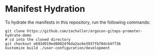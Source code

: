 # Manifest Hydration

To hydrate the manifests in this repository, run the following commands:

```shell
git clone https://github.com/zachaller/argocon-gitops-promoter-hydrate-demo
# cd into the cloned directory
git checkout e693d919ed88024f6da2ac6e3937fb70dcb4f736
kustomize build ./user-configuration/development
```
